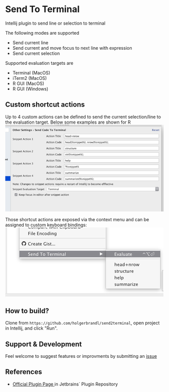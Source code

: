 Send To Terminal
================

Intellij plugin to send line or selection to terminal  

The following modes are supported

*   Send current line
*   Send current and move focus to next line with expression
*   Send current selection

Supported evaluation targets are

*   Terminal (MacOS)
*   iTerm2 (MacOS)
*   R GUI (MacOS)
*   R GUI (Windows)


## Custom shortcut actions

Up to 4 custom actions can be defined to send the current selection/line to the evaluation target. Below some examples are shown for R
![](docs/.README_images/r_settings_example.png)

Those shortcut actions are exposed via the context menu and can be assigned to custom keyboard bindings:
![](docs/.README_images/contect_menu.png)


## How to build?

Clone from `https://github.com/holgerbrandl/send2terminal`, open project in Intellij, and click "Run".


## Support & Development

Feel welcome to suggest features or improvments by submitting an [issue](https://github.com/holgerbrandl/send2terminal/issues)


## References

* [Official Plugin Page ](https://plugins.jetbrains.com/idea/plugin/9409-send-to-terminal) in Jetbrains` Plugin Repository